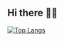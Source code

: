 ## Hi there 🥷🏻
[![Top Langs](https://github-readme-stats.vercel.app/api/top-langs/?username=Alpensin)](https://github.com/Alpensin)
<!--
**Alpensin/Alpensin** is a ✨ _special_ ✨ repository because its `README.md` (this file) appears on your GitHub profile.

Here are some ideas to get you started:

- 🔭 I’m currently working on ...
- 🌱 I’m currently learning ...
- 👯 I’m looking to collaborate on ...
- 🤔 I’m looking for help with ...
- 💬 Ask me about ...
- 📫 How to reach me: ...
- 😄 Pronouns: ...
- ⚡ Fun fact: ...
[![Alpensin's github stats](https://github-readme-stats.vercel.app/api?username=Alpensin&count_private=true&show_icons=true)](https://github.com/Alpensin)
-->
